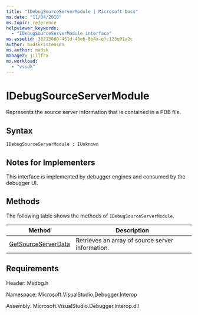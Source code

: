```yaml
---
title: "IDebugSourceServerModule | Microsoft Docs"
ms.date: "11/04/2016"
ms.topic: reference
helpviewer_keywords:
  - "IDebugSourceServerModule interface"
ms.assetid: 38213060-451d-46e6-8b4a-efc123e01a2c
author: madskristensen
ms.author: madsk
manager: jillfra
ms.workload:
  - "vssdk"
---
```

# IDebugSourceServerModule
Represents the source server information that is contained in a PDB file.

## Syntax

```
IDebugSourceServerModule : IUnknown
```

## Notes for Implementers
 This interface is implemented by debugger engines and consumed by the debugger UI.

## Methods
 The following table shows the methods of `IDebugSourceServerModule`.

|Method|Description|
|------------|-----------------|
|[GetSourceServerData](../../../extensibility/debugger/reference/idebugsourceservermodule-getsourceserverdata.md)|Retrieves an array of source server information.|

## Requirements
 Header: Msdbg.h

 Namespace: Microsoft.VisualStudio.Debugger.Interop

 Assembly: Microsoft.VisualStudio.Debugger.Interop.dll